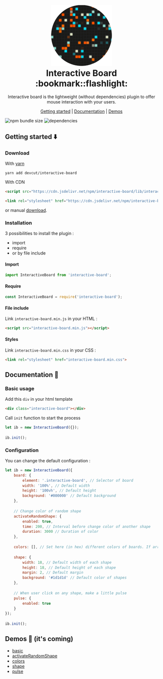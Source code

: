 <h1 align="center">
  <a href="https://github.com/devcut/interactive-board"><img width="200" src="/docs/assets/img/interactive-board.gif"></a>
  <br>
  Interactive Board :bookmark::flashlight:
</h1>

<p align="center">
  Interactive board is the lightweight (without dependencies) plugin to offer mouse interaction with your users.
</p>

<p align="center">
  <a href="#getting-started-arrow_down">Getting started</a>&nbsp;|&nbsp;<a href="#documentation-page_with_curl">Documentation</a>&nbsp;|&nbsp;<a href="https://devcut.github.io/interactive-board" target="_blank">Demos</a>
</p>

![npm bundle size](https://img.shields.io/bundlephobia/min/interactive-board)
![dependencies](https://img.shields.io/badge/dependencies-no--dependencies-green)

## Getting started :arrow_down:

### Download

With [yarn](https://yarnpkg.com/package/interactive-board)

```
yarn add devcut/interactive-board
```

With CDN

```html
<script src="https://cdn.jsdelivr.net/npm/interactive-board/lib/interactive-board.min.js"></script>
```

```html
<link rel="stylesheet" href="https://cdn.jsdelivr.net/npm/interactive-board/lib/interactive-board.min.css">
```

or manual [download](https://github.com/devcut/interactive-board/archive/master.zip).

### Installation

3 possibilities to install the plugin :
* import
* require
* or by file include

#### Import

```javascript
import InteractiveBoard from 'interactive-board';
```

#### Require

```javascript
const InteractiveBoard = require('interactive-board');
```

#### File include

Link `interactive-board.min.js` in your HTML :

```html
<script src="interactive-board.min.js"></script>
```

#### Styles

Link `interactive-board.min.css` in your CSS :

```html
<link rel="stylesheet" href="interactive-board.min.css">
```

## Documentation :page_with_curl:

### Basic usage

Add this `div` in your html template

```html
<div class="interactive-board"></div>
```

Call `init` function to start the process 

```javascript
let ib = new InteractiveBoard({});

ib.init();
```

### Configuration

You can change the default configuration :

```js
let ib = new InteractiveBoard({
    board: {
        element: '.interactive-board', // Selector of board
        width: '100%', // Default width
        height: '100vh', // Default height
        background: '#000000' // Default background
    },

    // Change color of random shape
    activateRandomShape: {
        enabled: true,
        time: 200, // Interval before change color of another shape
        duration: 3000 // Duration of color 
    },

    colors: [], // Set here (in hex) different colors of boards. If array is empty, random color is choiced
    
    shape: {
        width: 18, // Default width of each shape
        height: 18, // Default height of each shape
        margin: 2, // Default margin
        background: '#1d1d1d' // Default color of shapes
    },

    // When user click on any shape, make a little pulse
    pulse: {
        enabled: true
    }
});

ib.init();
```

## Demos :grimacing: (it's coming)

- [basic]()
- [activateRandomShape]()
- [colors]()
- [shape]()
- [pulse]()
